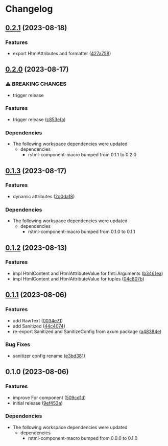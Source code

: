 # Changelog

## [0.2.1](https://github.com/YoloDev/rstml-component/compare/rstml-component-v0.2.0...rstml-component-v0.2.1) (2023-08-18)


### Features

* export HtmlAttributes and formatter ([427a758](https://github.com/YoloDev/rstml-component/commit/427a758bb7fc900f7f59fd5c1fc8e241fda45e16))

## [0.2.0](https://github.com/YoloDev/rstml-component/compare/rstml-component-v0.1.3...rstml-component-v0.2.0) (2023-08-17)


### ⚠ BREAKING CHANGES

* trigger release

### Features

* trigger release ([c853efa](https://github.com/YoloDev/rstml-component/commit/c853efa95717807f4a074681db771099d9d6f215))


### Dependencies

* The following workspace dependencies were updated
  * dependencies
    * rstml-component-macro bumped from 0.1.1 to 0.2.0

## [0.1.3](https://github.com/YoloDev/rstml-component/compare/rstml-component-v0.1.2...rstml-component-v0.1.3) (2023-08-17)


### Features

* dynamic attributes ([2d0da18](https://github.com/YoloDev/rstml-component/commit/2d0da18727dc7adf43a8bc21f012853deec242e8))


### Dependencies

* The following workspace dependencies were updated
  * dependencies
    * rstml-component-macro bumped from 0.1.0 to 0.1.1

## [0.1.2](https://github.com/YoloDev/rstml-component/compare/rstml-component-v0.1.1...rstml-component-v0.1.2) (2023-08-13)


### Features

* impl HtmlContent and HtmlAttributeValue for fmt::Arguments ([b3461ea](https://github.com/YoloDev/rstml-component/commit/b3461ea40d91b4e05edea066286cce2c47f74b09))
* impl HtmlContent and HtmlAttributeValue for tuples ([04c807b](https://github.com/YoloDev/rstml-component/commit/04c807b50a0fb0d10e2e9bfdd6645a698ef234f7))

## [0.1.1](https://github.com/YoloDev/rstml-component/compare/rstml-component-v0.1.0...rstml-component-v0.1.1) (2023-08-06)


### Features

* add RawText ([0034e71](https://github.com/YoloDev/rstml-component/commit/0034e716fc0871a689b72b27a03acf88c982a476))
* add Sanitized ([44c4074](https://github.com/YoloDev/rstml-component/commit/44c40747bff46fb37352d83b59704f4ef5c82b41))
* re-export Sanitized and SanitizeConfig from axum package ([a48384e](https://github.com/YoloDev/rstml-component/commit/a48384e3689c1b296906be60ac3f204068214a18))


### Bug Fixes

* sanitizer config rename ([e3bd381](https://github.com/YoloDev/rstml-component/commit/e3bd38199942407a2630dcb38b9b7245be5c4b3f))

## 0.1.0 (2023-08-06)


### Features

* improve For component ([509cd1d](https://github.com/YoloDev/rstml-component/commit/509cd1dad0f277e70c17480486baa70e1085f146))
* initial release ([9ef453a](https://github.com/YoloDev/rstml-component/commit/9ef453a6ec51e1093828cfccd6de43d21da7e9e0))


### Dependencies

* The following workspace dependencies were updated
  * dependencies
    * rstml-component-macro bumped from 0.0.0 to 0.1.0
